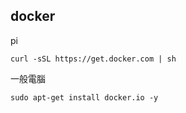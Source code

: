 ## docker 
pi
```
curl -sSL https://get.docker.com | sh
```

一般電腦
```
sudo apt-get install docker.io -y
```
